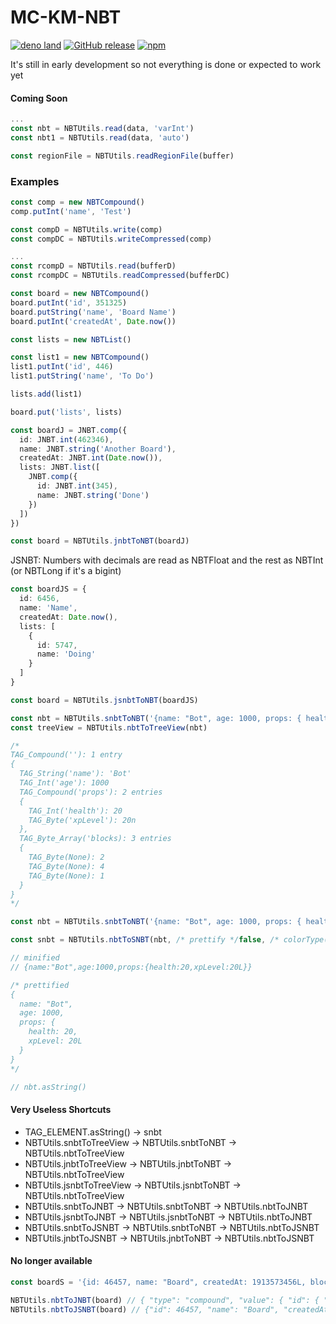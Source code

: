 # MC-KM-NBT

[![deno land](http://img.shields.io/badge/available%20on-deno.land/x-lightgrey.svg?logo=deno&labelColor=black)](https://deno.land/x/fkm_nbt) [![GitHub release](https://img.shields.io/github/release/KalmeMarq/FKM-NBT.svg)](https://github.com/KalmeMarq/FKM-NBT/releases) [![npm](https://badge.fury.io/js/fkm-nbt.svg)](https://badge.fury.io/js/fkm-nbt)

It's still in early development so not everything is done or expected to work yet

#### Coming Soon
```ts
...
const nbt = NBTUtils.read(data, 'varInt')
const nbt1 = NBTUtils.read(data, 'auto')

const regionFile = NBTUtils.readRegionFile(buffer)
```

### Examples
```ts
const comp = new NBTCompound()
comp.putInt('name', 'Test')

const compD = NBTUtils.write(comp)
const compDC = NBTUtils.writeCompressed(comp)

...
const rcompD = NBTUtils.read(bufferD)
const rcompDC = NBTUtils.readCompressed(bufferDC)

```

```ts
const board = new NBTCompound()
board.putInt('id', 351325)
board.putString('name', 'Board Name')
board.putInt('createdAt', Date.now())

const lists = new NBTList()

const list1 = new NBTCompound()
list1.putInt('id', 446)
list1.putString('name', 'To Do')

lists.add(list1)

board.put('lists', lists)
```

```ts
const boardJ = JNBT.comp({
  id: JNBT.int(462346),
  name: JNBT.string('Another Board'),
  createdAt: JNBT.int(Date.now()),
  lists: JNBT.list([
    JNBT.comp({
      id: JNBT.int(345),
      name: JNBT.string('Done')
    })
  ])
})

const board = NBTUtils.jnbtToNBT(boardJ)
```

JSNBT: Numbers with decimals are read as NBTFloat and the rest as NBTInt (or NBTLong if it's a bigint)
```ts
const boardJS = {
  id: 6456,
  name: 'Name',
  createdAt: Date.now(),
  lists: [
    {
      id: 5747,
      name: 'Doing'
    }
  ]
}

const board = NBTUtils.jsnbtToNBT(boardJS)
```

```ts
const nbt = NBTUtils.snbtToNBT('{name: "Bot", age: 1000, props: { health: 20, xpLevel: 20L }}, blocks: [B;2, 4, 1]')
const treeView = NBTUtils.nbtToTreeView(nbt)

/*
TAG_Compound(''): 1 entry
{
  TAG_String('name'): 'Bot'
  TAG_Int('age'): 1000
  TAG_Compound('props'): 2 entries
  {
    TAG_Int('health'): 20
    TAG_Byte('xpLevel'): 20n
  },
  TAG_Byte_Array('blocks): 3 entries
  {
    TAG_Byte(None): 2
    TAG_Byte(None): 4
    TAG_Byte(None): 1
  }
}
*/
```

```ts
const nbt = NBTUtils.snbtToNBT('{name: "Bot", age: 1000, props: { health: 20, xpLevel: 20L }}')

const snbt = NBTUtils.nbtToSNBT(nbt, /* prettify */false, /* colorType(none (default), motd, ansi)*/ 'none')

// minified 
// {name:"Bot",age:1000,props:{health:20,xpLevel:20L}}

/* prettified
{
  name: "Bot",
  age: 1000,
  props: {
    health: 20,
    xpLevel: 20L
  }
}
*/

// nbt.asString()

```

#### Very Useless Shortcuts
- TAG_ELEMENT.asString() -> snbt
- NBTUtils.snbtToTreeView -> NBTUtils.snbtToNBT -> NBTUtils.nbtToTreeView
- NBTUtils.jnbtToTreeView -> NBTUtils.jnbtToNBT -> NBTUtils.nbtToTreeView
- NBTUtils.jsnbtToTreeView -> NBTUtils.jsnbtToNBT -> NBTUtils.nbtToTreeView
- NBTUtils.snbtToJNBT -> NBTUtils.snbtToNBT -> NBTUtils.nbtToJNBT
- NBTUtils.jsnbtToJNBT -> NBTUtils.jsnbtToNBT -> NBTUtils.nbtToJNBT
- NBTUtils.snbtToJSNBT -> NBTUtils.snbtToNBT -> NBTUtils.nbtToJSNBT
- NBTUtils.jnbtToJSNBT -> NBTUtils.jnbtToNBT -> NBTUtils.nbtToJSNBT

#### No longer available

```ts
const boardS = '{id: 46457, name: "Board", createdAt: 1913573456L, blocks: [34b, 35b, 3b] }'

NBTUtils.nbtToJNBT(board) // { "type": "compound", "value": { "id": { "type": "int", "value": 46457 }, "name": { "type": "Board" }, "createdAt": { "type": "long", "value": 1913573456n }, "blocks": { "type": "byte_array", "value": [ { "type": "byte", "value": 34 }, { "type": "byte", "value": 35 }, { "type": "byte", "value": 3 } ] } } }
NBTUtils.nbtToJSNBT(board) // {"id": 46457, "name": "Board", "createdAt": 1913573456, "blocks": [34, 3515, 351345] }
```
